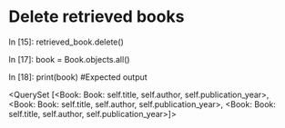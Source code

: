 # Delete retrieved books

In [15]: retrieved_book.delete()

In [17]: book = Book.objects.all()

In [18]: print(book)
#Expected output

<QuerySet [<Book: Book: self.title, self.author, self.publication_year>, <Book: Book: self.title, self.author, self.publication_year>, <Book: Book: self.title, self.author, self.publication_year>]>